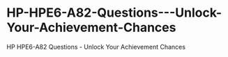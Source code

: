 # HP-HPE6-A82-Questions---Unlock-Your-Achievement-Chances
HP HPE6-A82 Questions - Unlock Your Achievement Chances
